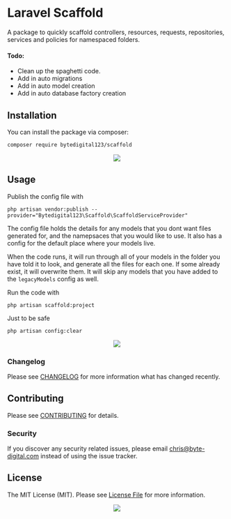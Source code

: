 # Laravel Scaffold

A package to quickly scaffold controllers, resources, requests, repositories, services and policies for namespaced folders.

#### Todo:

-   Clean up the spaghetti code.
-   Add in auto migrations
-   Add in auto model creation
-   Add in auto database factory creation

## Installation

You can install the package via composer:

```bash
composer require bytedigital123/scaffold
```

<p align="center">
  <img src="https://thumbs.gfycat.com/FrequentBouncyDodobird-size_restricted.gif">
</p>

## Usage

Publish the config file with

```
php artisan vendor:publish --provider="Bytedigital123\Scaffold\ScaffoldServiceProvider"
```

The config file holds the details for any models that you dont want files generated for, and the namepsaces that you would like to use. It also has a config for the default place where your models live.

When the code runs, it will run through all of your models in the folder you have told it to look, and generate all the files for each one. If some already exist, it will overwrite them. It will skip any models that you have added to the `legacyModels` config as well.

Run the code with

```
php artisan scaffold:project
```

Just to be safe

```
php artisan config:clear
```

<p align="center">
  <img src="https://media1.tenor.com/images/b5e20f278452f14e56c0c0ae77cd0f9c/tenor.gif?itemid=6161308">
</p>

### Changelog

Please see [CHANGELOG](CHANGELOG.md) for more information what has changed recently.

## Contributing

Please see [CONTRIBUTING](CONTRIBUTING.md) for details.

### Security

If you discover any security related issues, please email chris@byte-digital.com instead of using the issue tracker.

## License

The MIT License (MIT). Please see [License File](LICENSE.md) for more information.

<p align="center">
  <img src="https://media.giphy.com/media/jUwpNzg9IcyrK/giphy.gif">
</p>
